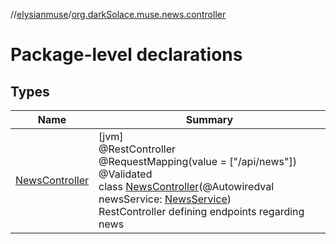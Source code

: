 //[elysianmuse](../../index.md)/[org.darkSolace.muse.news.controller](index.md)

# Package-level declarations

## Types

| Name | Summary |
|---|---|
| [NewsController](-news-controller/index.md) | [jvm]<br>@RestController<br>@RequestMapping(value = [&quot;/api/news&quot;])<br>@Validated<br>class [NewsController](-news-controller/index.md)(@Autowiredval newsService: [NewsService](../org.darkSolace.muse.news.service/-news-service/index.md))<br>RestController defining endpoints regarding news |
